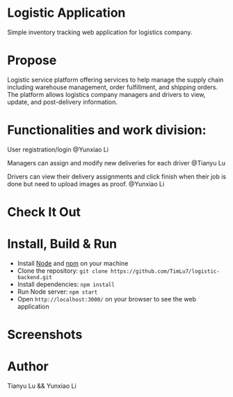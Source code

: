 # Logistic Application

Simple inventory tracking web application for logistics company.

# Propose

Logistic service platform offering services to help manage the supply chain including warehouse management, order fulfillment, and shipping orders. The platform allows logistics company managers and drivers to view, update, and post-delivery information.

# Functionalities and work division:

User registration/login @Yunxiao Li

Managers can assign and modify new deliveries for each driver @Tianyu Lu

Drivers can view their delivery assignments and click finish when their job is done but need to upload images as proof. @Yunxiao Li

# Check It Out

# Install, Build & Run

- Install [Node](https://nodejs.org) and [npm](https://www.npmjs.com) on your machine
- Clone the repository: `git clone https://github.com/TimLu7/logistic-backend.git`
- Install dependencies: `npm install`
- Run Node server: `npm start`
- Open `http://localhost:3000/` on your browser to see the web application

# Screenshots

# Author

Tianyu Lu &&
Yunxiao Li
